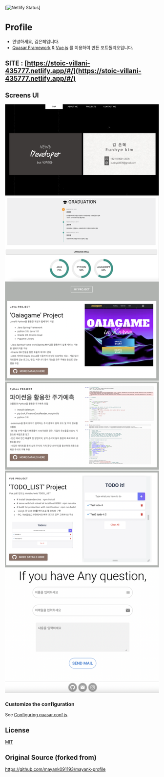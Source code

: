 [![Netlify Status](https://api.netlify.com/api/v1/badges/9bd88d59-5c7b-4ec7-a59c-21c2bf52adb4/deploy-status)]

# Profile

* 안녕하세요, 김은혜입니다.
* [Quasar Framework](https://quasar.dev/) & [Vue.js](https://vuejs.org/) 를 이용하여 만든 포트폴리오입니다.


## SITE : [https://stoic-villani-435777.netlify.app/#/](https://stoic-villani-435777.netlify.app/#/)

## Screens UI

<p float="left">
<img src="assets/1.png"/>
  <img src="assets/2.png"/>
<img src="assets/3.png"/>
<img src="assets/4.png"/>
<img src="assets/5.png"/>
<img src="assets/6.png"/>
</p>

### Customize the configuration
See [Configuring quasar.conf.js](https://quasar.dev/quasar-cli/quasar-conf-js).


## License

[MIT](http://opensource.org/licenses/MIT)

## Original Source (forked from)
https://github.com/mayank091193/mayank-profile
